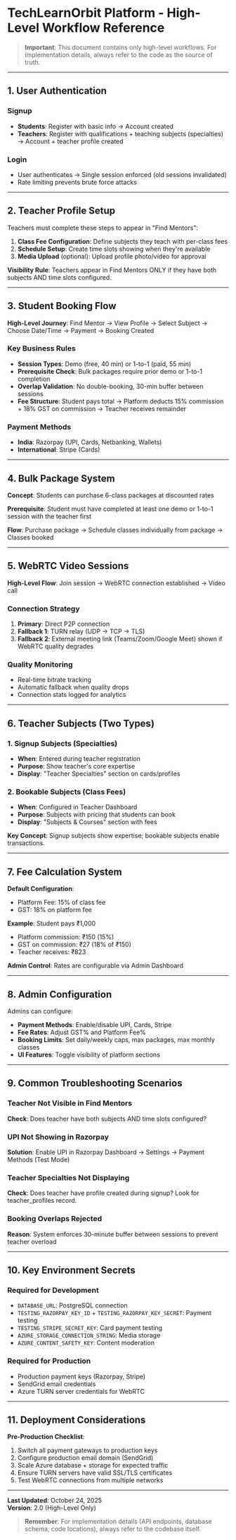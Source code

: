 # TechLearnOrbit Platform - High-Level Workflow Reference

> **Important**: This document contains only high-level workflows. For implementation details, always refer to the code as the source of truth.

---

## 1. User Authentication

### Signup
- **Students**: Register with basic info → Account created
- **Teachers**: Register with qualifications + teaching subjects (specialties) → Account + teacher profile created

### Login
- User authenticates → Single session enforced (old sessions invalidated)
- Rate limiting prevents brute force attacks

---

## 2. Teacher Profile Setup

Teachers must complete these steps to appear in "Find Mentors":

1. **Class Fee Configuration**: Define subjects they teach with per-class fees
2. **Schedule Setup**: Create time slots showing when they're available
3. **Media Upload** (optional): Upload profile photo/video for approval

**Visibility Rule**: Teachers appear in Find Mentors ONLY if they have both subjects AND time slots configured.

---

## 3. Student Booking Flow

**High-Level Journey**: Find Mentor → View Profile → Select Subject → Choose Date/Time → Payment → Booking Created

### Key Business Rules
- **Session Types**: Demo (free, 40 min) or 1-to-1 (paid, 55 min)
- **Prerequisite Check**: Bulk packages require prior demo or 1-to-1 completion
- **Overlap Validation**: No double-booking, 30-min buffer between sessions
- **Fee Structure**: Student pays total → Platform deducts 15% commission + 18% GST on commission → Teacher receives remainder

### Payment Methods
- **India**: Razorpay (UPI, Cards, Netbanking, Wallets)
- **International**: Stripe (Cards)

---

## 4. Bulk Package System

**Concept**: Students can purchase 6-class packages at discounted rates

**Prerequisite**: Student must have completed at least one demo or 1-to-1 session with the teacher first

**Flow**: Purchase package → Schedule classes individually from package → Classes booked

---

## 5. WebRTC Video Sessions

**High-Level Flow**: Join session → WebRTC connection established → Video call

### Connection Strategy
1. **Primary**: Direct P2P connection
2. **Fallback 1**: TURN relay (UDP → TCP → TLS)
3. **Fallback 2**: External meeting link (Teams/Zoom/Google Meet) shown if WebRTC quality degrades

### Quality Monitoring
- Real-time bitrate tracking
- Automatic fallback when quality drops
- Connection stats logged for analytics

---

## 6. Teacher Subjects (Two Types)

### 1. Signup Subjects (Specialties)
- **When**: Entered during teacher registration
- **Purpose**: Show teacher's core expertise
- **Display**: "Teacher Specialties" section on cards/profiles

### 2. Bookable Subjects (Class Fees)
- **When**: Configured in Teacher Dashboard
- **Purpose**: Subjects with pricing that students can book
- **Display**: "Subjects & Courses" section with fees

**Key Concept**: Signup subjects show expertise; bookable subjects enable transactions.

---

## 7. Fee Calculation System

**Default Configuration**:
- Platform Fee: 15% of class fee
- GST: 18% on platform fee

**Example**: Student pays ₹1,000
- Platform commission: ₹150 (15%)
- GST on commission: ₹27 (18% of ₹150)
- Teacher receives: ₹823

**Admin Control**: Rates are configurable via Admin Dashboard

---

## 8. Admin Configuration

Admins can configure:
- **Payment Methods**: Enable/disable UPI, Cards, Stripe
- **Fee Rates**: Adjust GST% and Platform Fee%
- **Booking Limits**: Set daily/weekly caps, max packages, max monthly classes
- **UI Features**: Toggle visibility of platform sections

---

## 9. Common Troubleshooting Scenarios

### Teacher Not Visible in Find Mentors
**Check**: Does teacher have both subjects AND time slots configured?

### UPI Not Showing in Razorpay
**Solution**: Enable UPI in Razorpay Dashboard → Settings → Payment Methods (Test Mode)

### Teacher Specialties Not Displaying
**Check**: Does teacher have profile created during signup? Look for teacher_profiles record.

### Booking Overlaps Rejected
**Reason**: System enforces 30-minute buffer between sessions to prevent teacher overload

---

## 10. Key Environment Secrets

### Required for Development
- `DATABASE_URL`: PostgreSQL connection
- `TESTING_RAZORPAY_KEY_ID` + `TESTING_RAZORPAY_KEY_SECRET`: Payment testing
- `TESTING_STRIPE_SECRET_KEY`: Card payment testing
- `AZURE_STORAGE_CONNECTION_STRING`: Media storage
- `AZURE_CONTENT_SAFETY_KEY`: Content moderation

### Required for Production
- Production payment keys (Razorpay, Stripe)
- SendGrid email credentials
- Azure TURN server credentials for WebRTC

---

## 11. Deployment Considerations

**Pre-Production Checklist**:
1. Switch all payment gateways to production keys
2. Configure production email domain (SendGrid)
3. Scale Azure database + storage for expected traffic
4. Ensure TURN servers have valid SSL/TLS certificates
5. Test WebRTC connections from multiple networks

---

**Last Updated**: October 24, 2025  
**Version**: 2.0 (High-Level Only)

> **Remember**: For implementation details (API endpoints, database schema, code locations), always refer to the codebase itself.
